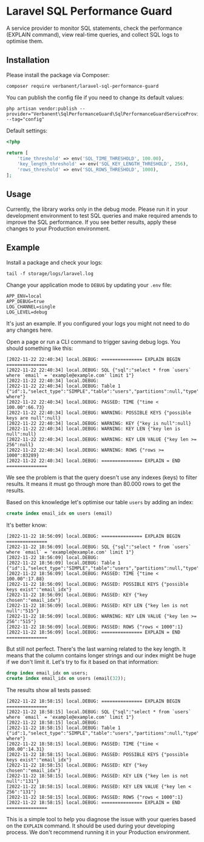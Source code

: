 # Laravel SQL Performance Guard

A service provider to monitor SQL statements, check the performance (EXPLAIN command), view real-time queries, and collect SQL logs to optimise them.

## Installation

Please install the package via Composer:

```shell
composer require verbanent/laravel-sql-performance-guard
```

You can publish the config file if you need to change its default values:

```shell
php artisan vendor:publish --provider="Verbanent\SqlPerformanceGuard\SqlPerformanceGuardServiceProvider" --tag="config"
```

Default settings:

```php
<?php

return [
    'time_threshold' => env('SQL_TIME_THRESHOLD', 100.00),
    'key_length_threshold' => env('SQL_KEY_LENGTH_THRESHOLD', 256),
    'rows_threshold' => env('SQL_ROWS_THRESHOLD', 1000),
];
```

## Usage

Currently, the library works only in the debug mode. Please run it in your development
environment to test SQL queries and make required amends to improve the SQL performance.
If you see better results, apply these changes to your Production environment.

## Example

Install a package and check your logs:

```shell
tail -f storage/logs/laravel.log
```

Change your application mode to `DEBUG` by updating your `.env` file:

```shell
APP_ENV=local
APP_DEBUG=true
LOG_CHANNEL=single
LOG_LEVEL=debug
```

It's just an example. If you configured your logs you might not need to do any changes here. 

Open a page or run a CLI command to trigger saving debug logs. You should something like this:

```shell
[2022-11-22 22:40:34] local.DEBUG: =============== EXPLAIN BEGIN ===============
[2022-11-22 22:40:34] local.DEBUG: SQL {"sql":"select * from `users` where `email` = 'example@example.com' limit 1"}
[2022-11-22 22:40:34] local.DEBUG:
[2022-11-22 22:40:34] local.DEBUG: Table 1 {"id":1,"select_type":"SIMPLE","table":"users","partitions":null,"type":"ALL","possible_keys":null,"key":null,"key_len":null,"ref":null,"rows":83289,"filtered":10.0,"Extra":"Using where"}
[2022-11-22 22:40:34] local.DEBUG: PASSED: TIME {"time < 100.00":66.73}
[2022-11-22 22:40:34] local.DEBUG: WARNING: POSSIBLE KEYS {"possible keys are null":null}
[2022-11-22 22:40:34] local.DEBUG: WARNING: KEY {"key is null":null}
[2022-11-22 22:40:34] local.DEBUG: WARNING: KEY LEN {"key len is null":null}
[2022-11-22 22:40:34] local.DEBUG: WARNING: KEY LEN VALUE {"key len >= 256":null}
[2022-11-22 22:40:34] local.DEBUG: WARNING: ROWS {"rows >= 1000":83289}
[2022-11-22 22:40:34] local.DEBUG: =============== EXPLAIN = END ===============
```

We see the problem is that the query doesn't use any indexes (keys) to filter results. It means it must go through more than 80.000 rows to get the results.

Based on this knowledge let's optimise our table `users` by adding an index:

```sql
create index email_idx on users (email)
```

It's better know:

```shell
[2022-11-22 18:56:09] local.DEBUG: =============== EXPLAIN BEGIN ===============
[2022-11-22 18:56:09] local.DEBUG: SQL {"sql":"select * from `users` where `email` = 'example@example.com' limit 1"}
[2022-11-22 18:56:09] local.DEBUG:
[2022-11-22 18:56:09] local.DEBUG: Table 1 {"id":1,"select_type":"SIMPLE","table":"users","partitions":null,"type":"ref","possible_keys":"email_idx","key":"email_idx","key_len":"515","ref":"const","rows":1,"filtered":100.0,"Extra":null}
[2022-11-22 18:56:09] local.DEBUG: PASSED: TIME {"time < 100.00":17.88}
[2022-11-22 18:56:09] local.DEBUG: PASSED: POSSIBLE KEYS {"possible keys exist":"email_idx"}
[2022-11-22 18:56:09] local.DEBUG: PASSED: KEY {"key chosen":"email_idx"}
[2022-11-22 18:56:09] local.DEBUG: PASSED: KEY LEN {"key len is not null":"515"}
[2022-11-22 18:56:09] local.DEBUG: WARNING: KEY LEN VALUE {"key len >= 256":"515"}
[2022-11-22 18:56:09] local.DEBUG: PASSED: ROWS {"rows < 1000":1}
[2022-11-22 18:56:09] local.DEBUG: =============== EXPLAIN = END ===============
```

But still not perfect. There's the last warning related to the key length. It means that the column contains longer strings and our index might be huge if we don't limit it. Let's try to fix it based on that information:

```sql
drop index email_idx on users;
create index email_idx on users (email(32));
```

The results show all tests passed:

```shell
[2022-11-22 18:58:15] local.DEBUG: =============== EXPLAIN BEGIN ===============
[2022-11-22 18:58:15] local.DEBUG: SQL {"sql":"select * from `users` where `email` = 'example@example.com' limit 1"}
[2022-11-22 18:58:15] local.DEBUG:
[2022-11-22 18:58:15] local.DEBUG: Table 1 {"id":1,"select_type":"SIMPLE","table":"users","partitions":null,"type":"ref","possible_keys":"email_idx","key":"email_idx","key_len":"131","ref":"const","rows":1,"filtered":100.0,"Extra":"Using where"}
[2022-11-22 18:58:15] local.DEBUG: PASSED: TIME {"time < 100.00":14.31}
[2022-11-22 18:58:15] local.DEBUG: PASSED: POSSIBLE KEYS {"possible keys exist":"email_idx"}
[2022-11-22 18:58:15] local.DEBUG: PASSED: KEY {"key chosen":"email_idx"}
[2022-11-22 18:58:15] local.DEBUG: PASSED: KEY LEN {"key len is not null":"131"}
[2022-11-22 18:58:15] local.DEBUG: PASSED: KEY LEN VALUE {"key len < 256":"131"}
[2022-11-22 18:58:15] local.DEBUG: PASSED: ROWS {"rows < 1000":1}
[2022-11-22 18:58:15] local.DEBUG: =============== EXPLAIN = END ===============
```

This is a simple tool to help you diagnose the issue with your queries based on the `EXPLAIN` command. It should be used during your developing process. We don't recommend running it in your Production environment.